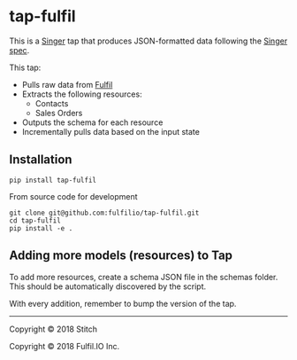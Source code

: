 # tap-fulfil

This is a [Singer](https://singer.io) tap that produces JSON-formatted data
following the [Singer
spec](https://github.com/singer-io/getting-started/blob/master/SPEC.md).

This tap:

- Pulls raw data from [Fulfil](https://www.fulfil.io)
- Extracts the following resources:
  - Contacts
  - Sales Orders
- Outputs the schema for each resource
- Incrementally pulls data based on the input state

## Installation

`pip install tap-fulfil`

From source code for development

```
git clone git@github.com:fulfilio/tap-fulfil.git
cd tap-fulfil
pip install -e .
```

## Adding more models (resources) to Tap

To add more resources, create a schema JSON file in the
schemas folder. This should be automatically discovered by
the script.

With every addition, remember to bump the version of the
tap.

---

Copyright &copy; 2018 Stitch

Copyright &copy; 2018 Fulfil.IO Inc.

